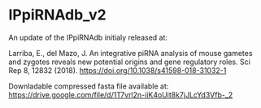 # IPpiRNAdb_v2

An update of the IPpiRNAdb initialy released at:

Larriba, E., del Mazo, J. An integrative piRNA analysis of mouse gametes and zygotes reveals new potential origins and gene regulatory roles. Sci Rep 8, 12832 (2018). https://doi.org/10.1038/s41598-018-31032-1



Downladable compressed fasta file available at: https://drive.google.com/file/d/1T7vrl2n-iiK4oUit8k7jJLcYd3Vfb-_2

